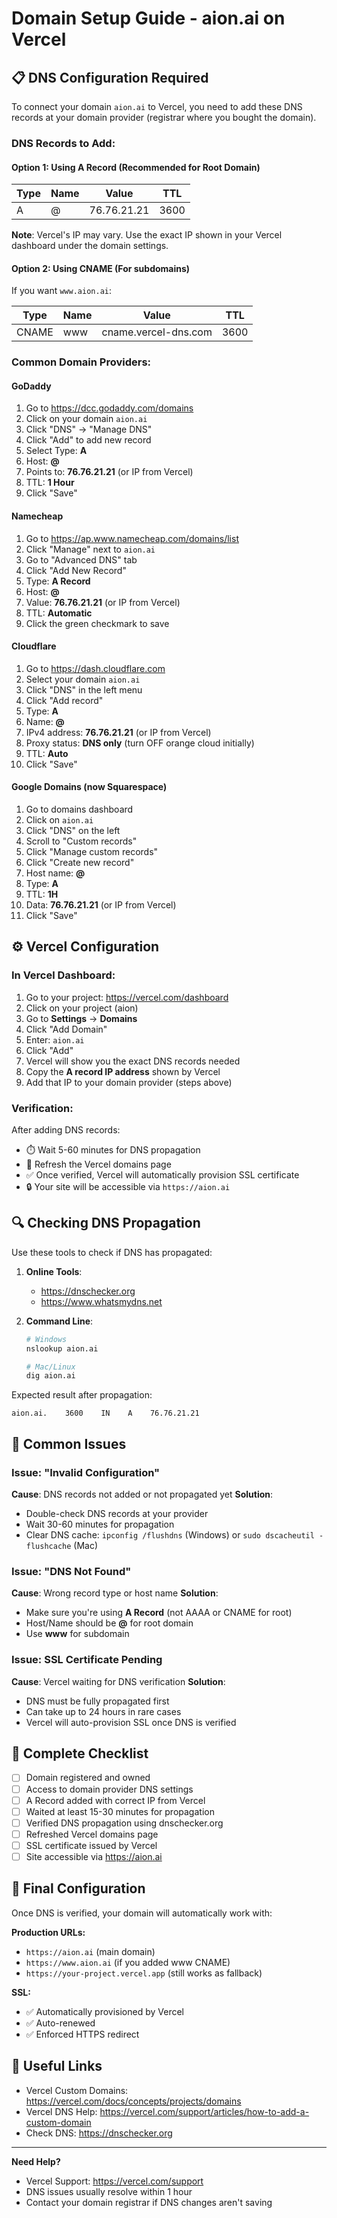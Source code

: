 # Domain Setup Guide - aion.ai on Vercel

## 📋 DNS Configuration Required

To connect your domain `aion.ai` to Vercel, you need to add these DNS records at your domain provider (registrar where you bought the domain).

### DNS Records to Add:

#### Option 1: Using A Record (Recommended for Root Domain)

| Type | Name | Value | TTL |
|------|------|-------|-----|
| A | @ | 76.76.21.21 | 3600 |

**Note**: Vercel's IP may vary. Use the exact IP shown in your Vercel dashboard under the domain settings.

#### Option 2: Using CNAME (For subdomains)

If you want `www.aion.ai`:

| Type | Name | Value | TTL |
|------|------|-------|-----|
| CNAME | www | cname.vercel-dns.com | 3600 |

### Common Domain Providers:

#### **GoDaddy**
1. Go to https://dcc.godaddy.com/domains
2. Click on your domain `aion.ai`
3. Click "DNS" → "Manage DNS"
4. Click "Add" to add new record
5. Select Type: **A**
6. Host: **@**
7. Points to: **76.76.21.21** (or IP from Vercel)
8. TTL: **1 Hour**
9. Click "Save"

#### **Namecheap**
1. Go to https://ap.www.namecheap.com/domains/list
2. Click "Manage" next to `aion.ai`
3. Go to "Advanced DNS" tab
4. Click "Add New Record"
5. Type: **A Record**
6. Host: **@**
7. Value: **76.76.21.21** (or IP from Vercel)
8. TTL: **Automatic**
9. Click the green checkmark to save

#### **Cloudflare**
1. Go to https://dash.cloudflare.com
2. Select your domain `aion.ai`
3. Click "DNS" in the left menu
4. Click "Add record"
5. Type: **A**
6. Name: **@**
7. IPv4 address: **76.76.21.21** (or IP from Vercel)
8. Proxy status: **DNS only** (turn OFF orange cloud initially)
9. TTL: **Auto**
10. Click "Save"

#### **Google Domains (now Squarespace)**
1. Go to domains dashboard
2. Click on `aion.ai`
3. Click "DNS" on the left
4. Scroll to "Custom records"
5. Click "Manage custom records"
6. Click "Create new record"
7. Host name: **@**
8. Type: **A**
9. TTL: **1H**
10. Data: **76.76.21.21** (or IP from Vercel)
11. Click "Save"

## ⚙️ Vercel Configuration

### In Vercel Dashboard:

1. Go to your project: https://vercel.com/dashboard
2. Click on your project (aion)
3. Go to **Settings** → **Domains**
4. Click "Add Domain"
5. Enter: `aion.ai`
6. Click "Add"
7. Vercel will show you the exact DNS records needed
8. Copy the **A record IP address** shown by Vercel
9. Add that IP to your domain provider (steps above)

### Verification:

After adding DNS records:
- ⏱️ Wait 5-60 minutes for DNS propagation
- 🔄 Refresh the Vercel domains page
- ✅ Once verified, Vercel will automatically provision SSL certificate
- 🔒 Your site will be accessible via `https://aion.ai`

## 🔍 Checking DNS Propagation

Use these tools to check if DNS has propagated:

1. **Online Tools**:
   - https://dnschecker.org
   - https://www.whatsmydns.net

2. **Command Line**:
   ```bash
   # Windows
   nslookup aion.ai

   # Mac/Linux
   dig aion.ai
   ```

Expected result after propagation:
```
aion.ai.    3600    IN    A    76.76.21.21
```

## 🚨 Common Issues

### Issue: "Invalid Configuration"
**Cause**: DNS records not added or not propagated yet
**Solution**:
- Double-check DNS records at your provider
- Wait 30-60 minutes for propagation
- Clear DNS cache: `ipconfig /flushdns` (Windows) or `sudo dscacheutil -flushcache` (Mac)

### Issue: "DNS Not Found"
**Cause**: Wrong record type or host name
**Solution**:
- Make sure you're using **A Record** (not AAAA or CNAME for root)
- Host/Name should be **@** for root domain
- Use **www** for subdomain

### Issue: SSL Certificate Pending
**Cause**: Vercel waiting for DNS verification
**Solution**:
- DNS must be fully propagated first
- Can take up to 24 hours in rare cases
- Vercel will auto-provision SSL once DNS is verified

## 📝 Complete Checklist

- [ ] Domain registered and owned
- [ ] Access to domain provider DNS settings
- [ ] A Record added with correct IP from Vercel
- [ ] Waited at least 15-30 minutes for propagation
- [ ] Verified DNS propagation using dnschecker.org
- [ ] Refreshed Vercel domains page
- [ ] SSL certificate issued by Vercel
- [ ] Site accessible via https://aion.ai

## 🎯 Final Configuration

Once DNS is verified, your domain will automatically work with:

**Production URLs:**
- `https://aion.ai` (main domain)
- `https://www.aion.ai` (if you added www CNAME)
- `https://your-project.vercel.app` (still works as fallback)

**SSL:**
- ✅ Automatically provisioned by Vercel
- ✅ Auto-renewed
- ✅ Enforced HTTPS redirect

## 🔗 Useful Links

- Vercel Custom Domains: https://vercel.com/docs/concepts/projects/domains
- Vercel DNS Help: https://vercel.com/support/articles/how-to-add-a-custom-domain
- Check DNS: https://dnschecker.org

---

**Need Help?**
- Vercel Support: https://vercel.com/support
- DNS issues usually resolve within 1 hour
- Contact your domain registrar if DNS changes aren't saving
